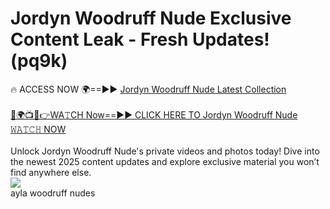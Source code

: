 # Jordyn Woodruff Nude Exclusive Content Leak - Fresh Updates! (pq9k)

🔥 ACCESS NOW 🌍==►► <a href="https://tinyurl.com/2mz8nhtm" rel="nofollow">Jordyn Woodruff Nude Latest Collection</a>
<br><br>
[🔴🌍📺📱👉WA𝚃CH Now==►► CLICK HERE TO Jordyn Woodruff Nude 𝚆𝙰𝚃𝙲𝙷 NOW](https://tinyurl.com/2mz8nhtm)
<br><br>
Unlock Jordyn Woodruff Nude's private videos and photos today! Dive into the newest 2025 content updates and explore exclusive material you won’t find anywhere else.
<br>
<a href="https://tinyurl.com/2mz8nhtm" rel="nofollow" data-target="animated-image.originalLink"><img src="https://camo.githubusercontent.com/8a4f000d20f83aca3bf7ec5f350d767afa0574a8a352519fd8cfa583a6f93a33/68747470733a2f2f692e696d6775722e636f6d2f644a486b345a712e676966" data-canonical-src="https://i.imgur.com/dJHk4Zq.gif" style="max-width: 100%; display: inline-block;" data-target="animated-image.originalImage"></a>
<br>
ayla woodruff nudes